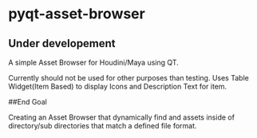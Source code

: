 # pyqt-asset-browser
## Under developement
A simple Asset Browser for Houdini/Maya using QT.

Currently should not be used for other purposes than testing.
Uses Table Widget(Item Based) to display Icons and Description Text for item.

##End Goal

Creating an Asset Browser that dynamically find and assets inside of directory/sub directories that match a defined file format.
